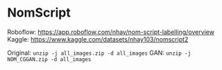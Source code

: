 # NomScript

Roboflow: https://app.roboflow.com/nhay/nom-script-labelling/overview
Kaggle: https://www.kaggle.com/datasets/nhay103/nomscript2

Original: `unzip -j all_images.zip -d all_images`
GAN: `unzip -j NOM_CGGAN.zip -d all_images`

